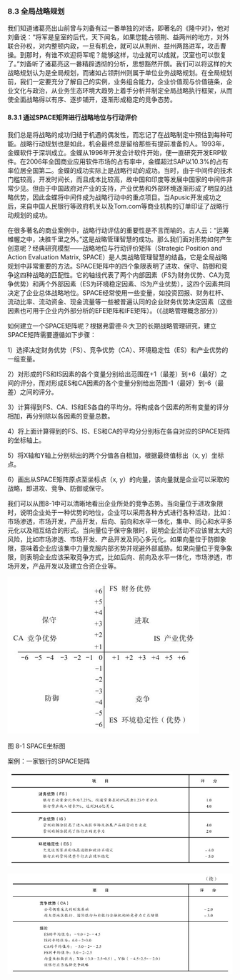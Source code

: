 ### 8.3 全局战略规划

我们知道诸葛亮出山前曾与刘备有过一番单独的对话，即著名的《隆中对》，他对刘备说：“将军是皇室的后代，天下闻名，如果您能占领荆、益两州的地方，对外联合孙权，对内整顿内政，一旦有机会，就可以从荆州、益州两路进军，攻击曹操。到那时，有谁不欢迎将军呢？能够这样，功业就可以成就，汉室也可以恢复了。”刘备听了诸葛亮这一番精辟透彻的分析，思想豁然开朗。我们可以将这样的大战略规划认为是全局规划，而诸如占领荆州则属于单位业务战略规划。在全局规划前，我们一定要充分了解自己的实例，业务组合能力，企业价值观与价值链条，企业文化与政治，从业务生态环境大趋势上着手分析并制定全局战略执行框架，从而使全面战略得以有序、逐步铺开，逐渐形成稳定的竞争态势。

#### 8.3.1 通过SPACE矩阵进行战略地位与行动评价

我们总是将战略的成功归结于机遇的偶发性，而忘记了在战略制定中预估到每种可能。战略行动规划也是如此，机会最终总是留给那些有提前准备的人。1993年，金蝶软件于深圳成立。金蝶从1996年开发会计软件开始，便一直研究开发ERP软件。在2006年全国商业应用软件市场的占有率中，金蝶超过SAP以10.3%的占有率位居全国第二。金蝶的成功实际上是战略行动的成功。当时，由于中间件的技术门槛较高，开发时间长，而且成本比较高，故中国和印度等发展中国家的中间件非常少见。但由于中国政府对产业的支持，产业优势和外部环境逐渐形成了明显的战略优势，因此金蝶将中间件成为战略行动中的重点项目。当Apusic开发成功之后，来自中国人民银行等政府机关以及Tom.com等商业机构的订单印证了战略行动规划的成功。

在很多著名的商业案例中，战略行动评估的重要性是不言而喻的。古人云：“运筹帷幄之中，决胜千里之外。”这是战略管理智慧的成功。那么我们面对形势如何产生创意呢？经典研究模型——战略地位与行动评价矩阵（Strategic Position and Action Evaluation Matrix, SPACE）是人类战略管理智慧的结晶，它是全局战略规划中非常重要的方法。SPACE矩阵中的四个象限表明了进攻、保守、防御和竞争这四种战略的匹配性。它的轴线代表了两个内部因素（FS为财务优势、CA为竞争优势）和两个外部因素（ES为环境稳定因素、IS为产业优势），这四个因素共同决定了企业总体战略地位。SPACE经常使用一些变量，如投资回报、财务杠杆、流动比率、流动资金、现金流量等一些被普遍认同的企业财务优势决定因素（这些因素也可用于企业内外部分析的EFE矩阵和IFE矩阵）。（《战略管理概念部分》）

如何建立一个SPACE矩阵呢？根据弗雷德·R·大卫的长期战略管理研究，建立SPACE矩阵需要遵循如下步骤：

1）选择决定财务优势（FS）、竞争优势（CA）、环境稳定性（ES）和产业优势的一组变量。

2）对形成的FS和IS因素的各个变量分别给出范围在+1（最差）到+6（最好）之间的评分，而对形成ES和CA因素的各个变量分别给出范围-1（最好）到-6（最差）之间的评分。

3）计算得到FS、CA、IS和ES各自的平均分。将构成各个因素的所有变量的评分相加，再分别除以各因素的变量总数。

4）将上面计算得到的FS、IS、ES和CA的平均分分别标在各自对应的SPACE矩阵的坐标轴上。

5）将X轴和Y轴上分别标出的两个分值各自相加，根据最终值标出（x, y）坐标点。

6）画出从SPACE矩阵原点至坐标点（x, y）的向量，该向量就是企业可以采取的战略，即进攻、竞争、防御或保守。

我们可以从图8-1中可以清晰地看出企业所处的竞争态势。当向量位于进攻象限时，说明企业处于一种优势的地位，企业可以采用各种方式进行各种活动，比如：市场渗透，市场开发，产品开发，后向、前向和水平一体化，集中、同心和水平多元化以及相互结合的形式。当向量位于保守象限时，说明企业活动不应该冒太大的风险，比如市场渗透、市场开发、产品开发及同心多元化。如果向量位于防御象限，意味着企业应该集中力量克服内部劣势并规避外部威胁。如果向量位于竞争象限，则表明企业应该采取竞争方式，比如后向、前向及水平一体化，市场渗透，市场开发，产品开发以及建立合资企业等。

![](images/image01406_jpeg)

图 8-1 SPACE坐标图 

案例：一家银行的SPACE矩阵

![](images/image01407_jpeg)

![](images/image01408_jpeg)
